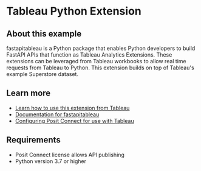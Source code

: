 # Tableau Python Extension

## About this example

fastapitableau is a Python package that enables Python developers to build FastAPI APIs that function as Tableau Analytics Extensions. These extensions can be leveraged from Tableau workbooks to allow real time requests from Tableau to Python. This extension builds on top of Tableau's example Superstore dataset.


## Learn more

* [Learn how to use this extension from Tableau](https://github.com/sol-eng/tableau-examples/tree/main/superstore)
* [Documentation for fastapitableau](https://github.com/rstudio/fastapitableau)
* [Configuring Posit Connect for use with Tableau](https://docs.posit.co/connect/admin/integrations/tableau/)

## Requirements

* Posit Connect license allows API publishing
* Python version 3.7 or higher

<!-- NOTE: this file is generated -->
